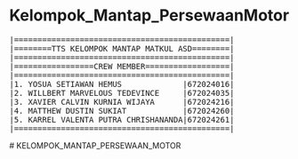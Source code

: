 # Kelompok_Mantap_PersewaanMotor
<pre>
|==============================================|  
|========TTS KELOMPOK MANTAP MATKUL ASD========|  
|==============================================|  
|=================CREW MEMBER==================|  
|==============================================|  
|1. YOSUA SETIAWAN HEMUS             |672024016|  
|2. WILLBERT MARVELOUS TEDEVINCE     |672024035|  
|3. XAVIER CALVIN KURNIA WIJAYA      |672024216|  
|4. MATTHEW DUSTIN SUKIAT            |672024260|  
|5. KARREL VALENTA PUTRA CHRISHANANDA|672024261|  
|==============================================|  
</pre>#   K E L O M P O K _ M A N T A P _ P E R S E W A A N _ M O T O R  
 